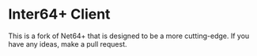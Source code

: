 # Inter64+ Client

This is a fork of Net64+ that is designed to be a more cutting-edge. If you have any ideas, make a pull request. 
